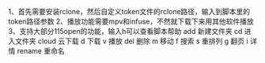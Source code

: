 1、首先需要安装rclone，然后自定义token文件的rclone路径，输入到脚本里的token路径参数
2、播放功能需要mpv和infuse，不然就下载下来用其他软件播放
3、支持大部分115open的功能，输入h可以查看脚本帮助
 add 新建文件夹
 cd 进入文件夹
 cloud 云下载
 d 下载
 v 播放
 del 删除 
 m 移动
 f 搜索
 s 重排列
 g 翻页
 i 详情
 rename 重命名
